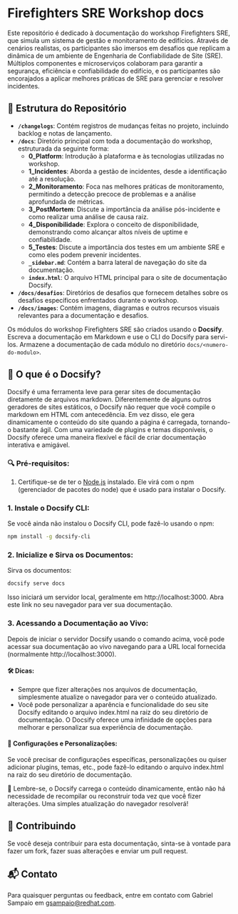 # Firefighters SRE Workshop docs

Este repositório é dedicado à documentação do workshop Firefighters SRE, que simula um sistema de gestão e monitoramento de edifícios. Através de cenários realistas, os participantes são imersos em desafios que replicam a dinâmica de um ambiente de Engenharia de Confiabilidade de Site (SRE). Múltiplos componentes e microserviços colaboram para garantir a segurança, eficiência e confiabilidade do edifício, e os participantes são encorajados a aplicar melhores práticas de SRE para gerenciar e resolver incidentes.

## 📁 Estrutura do Repositório

- **`/changelogs`**: Contém registros de mudanças feitas no projeto, incluindo backlog e notas de lançamento.
- **`/docs`**: Diretório principal com toda a documentação do workshop, estruturada da seguinte forma:
  - **0_Platform**: Introdução à plataforma e às tecnologias utilizadas no workshop.
  - **1_Incidentes**: Aborda a gestão de incidentes, desde a identificação até a resolução.
  - **2_Monitoramento**: Foca nas melhores práticas de monitoramento, permitindo a detecção precoce de problemas e a análise aprofundada de métricas.
  - **3_PostMortem**: Discute a importância da análise pós-incidente e como realizar uma análise de causa raiz.
  - **4_Disponibilidade**: Explora o conceito de disponibilidade, demonstrando como alcançar altos níveis de uptime e confiabilidade.
  - **5_Testes**: Discute a importância dos testes em um ambiente SRE e como eles podem prevenir incidentes.
  - **`_sidebar.md`**: Contém a barra lateral de navegação do site da documentação.
  - **`index.html`**: O arquivo HTML principal para o site de documentação Docsify.
- **`/docs/desafios`**: Diretórios de desafios que fornecem detalhes sobre os desafios específicos enfrentados durante o workshop.
- **`/docs/images`**: Contém imagens, diagramas e outros recursos visuais relevantes para a documentação e desafios.

Os módulos do workshop Firefighters SRE são criados usando o **Docsify**. Escreva a documentação em Markdown e use o CLI do Docsify para servi-los. Armazene a documentação de cada módulo no diretório `docs/<numero-do-modulo>`.

## 📘 O que é o Docsify?
Docsify é uma ferramenta leve para gerar sites de documentação diretamente de arquivos markdown. Diferentemente de alguns outros geradores de sites estáticos, o Docsify não requer que você compile o markdown em HTML com antecedência. Em vez disso, ele gera dinamicamente o conteúdo do site quando a página é carregada, tornando-o bastante ágil. Com uma variedade de plugins e temas disponíveis, o Docsify oferece uma maneira flexível e fácil de criar documentação interativa e amigável.

### 🔍 Pré-requisitos:
1. Certifique-se de ter o [Node.js](https://nodejs.org/) instalado. Ele virá com o npm (gerenciador de pacotes do node) que é usado para instalar o Docsify.

### 1. Instale o Docsify CLI:
Se você ainda não instalou o Docsify CLI, pode fazê-lo usando o npm:

```bash
npm install -g docsify-cli
```

### 2. Inicialize e Sirva os Documentos:
Sirva os documentos:

```bash
docsify serve docs
```

Isso iniciará um servidor local, geralmente em http://localhost:3000. Abra este link no seu navegador para ver sua documentação.

### 3. Acessando a Documentação ao Vivo:
Depois de iniciar o servidor Docsify usando o comando acima, você pode acessar sua documentação ao vivo navegando para a URL local fornecida (normalmente http://localhost:3000).

#### 🛠️ Dicas:

- Sempre que fizer alterações nos arquivos de documentação, simplesmente atualize o navegador para ver o conteúdo atualizado.
- Você pode personalizar a aparência e funcionalidade do seu site Docsify editando o arquivo index.html na raiz do seu diretório de documentação. O Docsify oferece uma infinidade de opções para melhorar e personalizar sua experiência de documentação.

#### 📜 Configurações e Personalizações:
Se você precisar de configurações específicas, personalizações ou quiser adicionar plugins, temas, etc., pode fazê-lo editando o arquivo index.html na raiz do seu diretório de documentação.

🧠 Lembre-se, o Docsify carrega o conteúdo dinamicamente, então não há necessidade de recompilar ou reconstruir toda vez que você fizer alterações. Uma simples atualização do navegador resolverá!


## 🤝 Contribuindo

Se você deseja contribuir para esta documentação, sinta-se à vontade para fazer um fork, fazer suas alterações e enviar um pull request.

## 📬 Contato

Para quaisquer perguntas ou feedback, entre em contato com Gabriel Sampaio em gsampaio@redhat.com.
